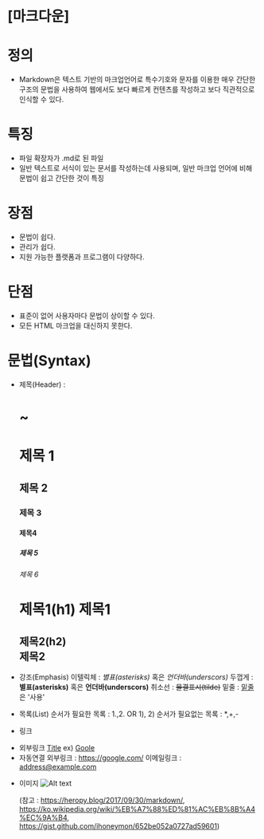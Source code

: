 [마크다운]
===============

# 정의
- Markdown은 텍스트 기반의 마크업언어로 특수기호와 문자를 이용한 매우 간단한 구조의 문법을 사용하여 웹에서도 보다 빠르게 컨텐츠를 작성하고 보다 직관적으로 인식할 수 있다. 

# 특징
- 파일 확장자가 .md로 된 파일
- 일반 텍스트로 서식이 있는 문서를 작성하는데 사용되며, 일반 마크업 언어에 비해
  문법이 쉽고 간단한 것이 특징

# 장점
- 문법이 쉽다.
- 관리가 쉽다.
- 지원 가능한 플랫폼과 프로그램이 다양하다.

# 단점
- 표준이 없어 사용자마다 문법이 상이할 수 있다.
- 모든 HTML 마크업을 대신하지 못한다.

# 문법(Syntax)
- 제목(Header) : <h1> ~ <h6>
  # 제목 1
  ## 제목 2
  ### 제목 3
  #### 제목4
  ##### 제목 5
  ###### 제목 6

  제목1(h1) 
  제목1   
  ======

  제목2(h2)   
  제목2
  ------

- 강조(Emphasis)
이텔릭체 : *별표(asterisks)*  혹은 _언더바(underscors)_
두껍게 : **별표(asterisks)** 혹은 __언더바(underscors)__
취소선 : ~~물결표시(tilde)~~
밑줄 : <u>밑줄</u>은 '<u></u>사용'

- 목록(List)
순서가 필요한 목록 : 1.,2. OR 1), 2) 
순서가 필요없는 목록 : *,+,- 

- 링크
 + 외부링크
    [Title](link)
    ex) [Goole](https://google.com)
+ 자동연결
    외부링크 : <https://google.com/>
    이메일링크 : <address@example.com>

- 이미지
 ![Alt text](/path/to/img.jpg)

  (참고 : https://heropy.blog/2017/09/30/markdown/,
		https://ko.wikipedia.org/wiki/%EB%A7%88%ED%81%AC%EB%8B%A4%EC%9A%B4,
		https://gist.github.com/ihoneymon/652be052a0727ad59601)
		
		
		